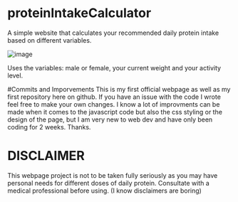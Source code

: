 # proteinIntakeCalculator
A simple website that calculates your recommended daily protein intake based on different variables.

![image](https://user-images.githubusercontent.com/99393546/181836311-35900a84-b299-432a-a90d-bafea4c86d0d.png)

Uses the variables: male or female, your current weight and your activity level.

#Commits and Imporvements
This is my first official webpage as well as my first repository here on github. If you have an issue with the code I wrote feel free
to make your own changes. I know a lot of improvments can be made when it comes to the javascript code but also the css styling or the design
of the page, but I am very new to web dev and have only been coding for 2 weeks. Thanks.




# DISCLAIMER
This webpage project is not to be taken fully seriously as you may have personal needs for different doses of daily protein. Consultate with a medical professional before using. (I know disclaimers are boring)
